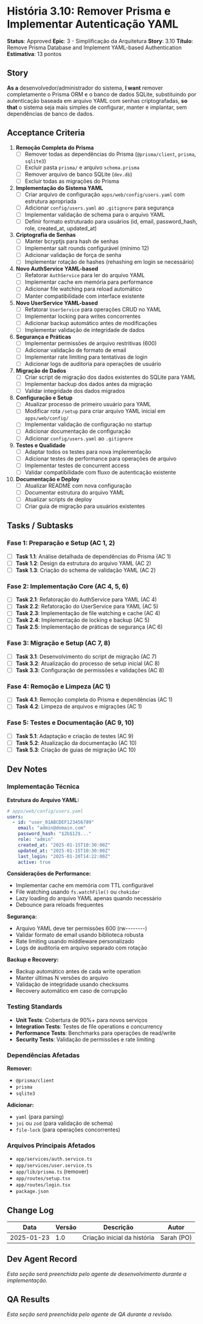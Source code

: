# História 3.10: Remover Prisma e Implementar Autenticação YAML

**Status**: Approved
**Epic**: 3 - Simplificação da Arquitetura
**Story**: 3.10
**Título**: Remove Prisma Database and Implement YAML-based Authentication
**Estimativa**: 13 pontos

## Story

**As a** desenvolvedor/administrador do sistema,
**I want** remover completamente o Prisma ORM e o banco de dados SQLite, substituindo por autenticação baseada em arquivo YAML com senhas criptografadas,
**so that** o sistema seja mais simples de configurar, manter e implantar, sem dependências de banco de dados.

## Acceptance Criteria

1. **Remoção Completa do Prisma**
   - [ ] Remover todas as dependências do Prisma (`@prisma/client`, `prisma`, `sqlite3`)
   - [ ] Excluir pasta `prisma/` e arquivo `schema.prisma`
   - [ ] Remover arquivo de banco SQLite (`dev.db`)
   - [ ] Excluir todas as migrações do Prisma

2. **Implementação do Sistema YAML**
   - [ ] Criar arquivo de configuração `apps/web/config/users.yaml` com estrutura apropriada
   - [ ] Adicionar `config/users.yaml` ao `.gitignore` para segurança
   - [ ] Implementar validação de schema para o arquivo YAML
   - [ ] Definir formato estruturado para usuários (id, email, password_hash, role, created_at, updated_at)

3. **Criptografia de Senhas**
   - [ ] Manter bcryptjs para hash de senhas
   - [ ] Implementar salt rounds configurável (mínimo 12)
   - [ ] Adicionar validação de força de senha
   - [ ] Implementar rotação de hashes (rehashing em login se necessário)

4. **Novo AuthService YAML-based**
   - [ ] Refatorar `AuthService` para ler do arquivo YAML
   - [ ] Implementar cache em memória para performance
   - [ ] Adicionar file watching para reload automático
   - [ ] Manter compatibilidade com interface existente

5. **Novo UserService YAML-based**
   - [ ] Refatorar `UserService` para operações CRUD no YAML
   - [ ] Implementar locking para writes concorrentes
   - [ ] Adicionar backup automático antes de modificações
   - [ ] Implementar validação de integridade de dados

6. **Segurança e Práticas**
   - [ ] Implementar permissões de arquivo restritivas (600)
   - [ ] Adicionar validação de formato de email
   - [ ] Implementar rate limiting para tentativas de login
   - [ ] Adicionar logs de auditoria para operações de usuário

7. **Migração de Dados**
   - [ ] Criar script de migração dos dados existentes do SQLite para YAML
   - [ ] Implementar backup dos dados antes da migração
   - [ ] Validar integridade dos dados migrados

8. **Configuração e Setup**
   - [ ] Atualizar processo de primeiro usuário para YAML
   - [ ] Modificar rota `/setup` para criar arquivo YAML inicial em `apps/web/config/`
   - [ ] Implementar validação de configuração no startup
   - [ ] Adicionar documentação de configuração
   - [ ] Adicionar `config/users.yaml` ao `.gitignore`

9. **Testes e Qualidade**
   - [ ] Adaptar todos os testes para nova implementação
   - [ ] Adicionar testes de performance para operações de arquivo
   - [ ] Implementar testes de concurrent access
   - [ ] Validar compatibilidade com fluxo de autenticação existente

10. **Documentação e Deploy**
    - [ ] Atualizar README com nova configuração
    - [ ] Documentar estrutura do arquivo YAML
    - [ ] Atualizar scripts de deploy
    - [ ] Criar guia de migração para usuários existentes

## Tasks / Subtasks

### Fase 1: Preparação e Setup (AC 1, 2)
- [ ] **Task 1.1**: Análise detalhada de dependências do Prisma (AC 1)
- [ ] **Task 1.2**: Design da estrutura do arquivo YAML (AC 2)
- [ ] **Task 1.3**: Criação do schema de validação YAML (AC 2)

### Fase 2: Implementação Core (AC 4, 5, 6)
- [ ] **Task 2.1**: Refatoração do AuthService para YAML (AC 4)
- [ ] **Task 2.2**: Refatoração do UserService para YAML (AC 5)
- [ ] **Task 2.3**: Implementação de file watching e cache (AC 4)
- [ ] **Task 2.4**: Implementação de locking e backup (AC 5)
- [ ] **Task 2.5**: Implementação de práticas de segurança (AC 6)

### Fase 3: Migração e Setup (AC 7, 8)
- [ ] **Task 3.1**: Desenvolvimento do script de migração (AC 7)
- [ ] **Task 3.2**: Atualização do processo de setup inicial (AC 8)
- [ ] **Task 3.3**: Configuração de permissões e validações (AC 8)

### Fase 4: Remoção e Limpeza (AC 1)
- [ ] **Task 4.1**: Remoção completa do Prisma e dependências (AC 1)
- [ ] **Task 4.2**: Limpeza de arquivos e migrações (AC 1)

### Fase 5: Testes e Documentação (AC 9, 10)
- [ ] **Task 5.1**: Adaptação e criação de testes (AC 9)
- [ ] **Task 5.2**: Atualização da documentação (AC 10)
- [ ] **Task 5.3**: Criação de guias de migração (AC 10)

## Dev Notes

### Implementação Técnica

**Estrutura do Arquivo YAML:**
```yaml
# apps/web/config/users.yaml
users:
  - id: "user_01ABCDEF123456789"
    email: "admin@domain.com"
    password_hash: "$2b$12$..."
    role: "admin"
    created_at: "2025-01-15T10:30:00Z"
    updated_at: "2025-01-15T10:30:00Z"
    last_login: "2025-01-20T14:22:00Z"
    active: true
```

**Considerações de Performance:**
- Implementar cache em memória com TTL configurável
- File watching usando `fs.watchFile()` ou `chokidar`
- Lazy loading do arquivo YAML apenas quando necessário
- Debounce para reloads frequentes

**Segurança:**
- Arquivo YAML deve ter permissões 600 (rw--------)
- Validar formato de email usando biblioteca robusta
- Rate limiting usando middleware personalizado
- Logs de auditoria em arquivo separado com rotação

**Backup e Recovery:**
- Backup automático antes de cada write operation
- Manter últimas N versões do arquivo
- Validação de integridade usando checksums
- Recovery automático em caso de corrupção

### Testing Standards

- **Unit Tests**: Cobertura de 90%+ para novos serviços
- **Integration Tests**: Testes de file operations e concurrency
- **Performance Tests**: Benchmarks para operações de read/write
- **Security Tests**: Validação de permissões e rate limiting

### Dependências Afetadas

**Remover:**
- `@prisma/client`
- `prisma`
- `sqlite3`

**Adicionar:**
- `yaml` (para parsing)
- `joi` ou `zod` (para validação de schema)
- `file-lock` (para operações concorrentes)

### Arquivos Principais Afetados

- `app/services/auth.service.ts`
- `app/services/user.service.ts`
- `app/lib/prisma.ts` (remover)
- `app/routes/setup.tsx`
- `app/routes/login.tsx`
- `package.json`

## Change Log

| Data | Versão | Descrição | Autor |
|------|--------|-----------|--------|
| 2025-01-23 | 1.0 | Criação inicial da história | Sarah (PO) |

## Dev Agent Record

*Esta seção será preenchida pelo agente de desenvolvimento durante a implementação.*

## QA Results

*Esta seção será preenchida pelo agente de QA durante a revisão.*